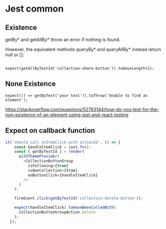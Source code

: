 # Jest common

## Existence

getBy* and getAllBy* throw an error if nothing is found.

However, the equivalent methods queryBy* and queryAllBy* instead return null or []:


```

expect(getAllByTestId('collection-share-button')).toHaveLength(1);
```

## None Existence

```
expect(() => getByText('your text')).toThrow('Unable to find an element');
```

https://stackoverflow.com/questions/52783144/how-do-you-test-for-the-non-existence-of-an-element-using-jest-and-react-testing


## Expect on callback function

```js
it('should call onItemClick with actionId', () => {
    const handleItemClick = jest.fn();
    const { getByTestId } = render(
      withThemeProvider(
        <CollectionButtonGroup
          isFollowing={true}
          isOwnCollection={true}
          onButtonClick={handleItemClick}
        />
      )
    );

    fireEvent.click(getByTestId('collection-delete-button'));

    expect(handleItemClick).toHaveBeenCalledWith(
      CollectionButtonGroupAction.Delete
    );
  });
```

